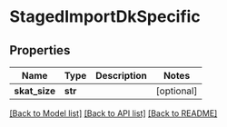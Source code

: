 # StagedImportDkSpecific

## Properties
Name | Type | Description | Notes
------------ | ------------- | ------------- | -------------
**skat_size** | **str** |  | [optional] 

[[Back to Model list]](../README.md#documentation-for-models) [[Back to API list]](../README.md#documentation-for-api-endpoints) [[Back to README]](../README.md)


